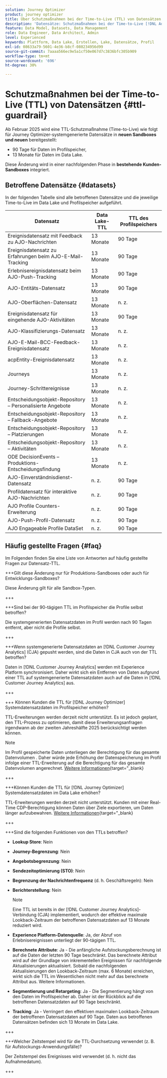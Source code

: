 ```yaml
---
solution: Journey Optimizer
product: journey optimizer
title: Über Schutzmaßnahmen bei der Time-to-Live (TTL) von Datensätzen
description: 'Datensätze: Schutzmaßnahmen bei der Time-to-Live [!DNL Adobe Journey Optimizer]'
feature: Data Model, Datasets, Data Management
role: Data Engineer, Data Architect, Admin
level: Experienced
keywords: Plattform, Data Lake, Erstellen, Lake, Datensätze, Profil
exl-id: 08633a79-5601-4e36-b8cf-080234956d99
source-git-commit: 7aaaa566ec9e5a1cf50e067d7c3836bfc305b909
workflow-type: tm+mt
source-wordcount: '696'
ht-degree: 30%

---
```


# Schutzmaßnahmen bei der Time-to-Live (TTL) von Datensätzen {#ttl-guardrail}

Ab Februar 2025 wird eine TTL-Schutzmaßnahme (Time-to-Live) wie folgt für Journey Optimizer-systemgenerierte Datensätze in **neuen Sandboxes und neuen** bereitgestellt:

* 90 Tage für Daten im Profilspeicher,
* 13 Monate für Daten im Data Lake.

Diese Änderung wird in einer nachfolgenden Phase in **bestehende Kunden-Sandboxes** integriert. 

## Betroffene Datensätze {#datasets}

In der folgenden Tabelle sind alle betroffenen Datensätze und die jeweilige Time-to-Live im Data Lake und Profilspeicher aufgeführt.

| Datensatz | Data Lake-TTL | TTL des Profilspeichers |
|------|-----|-----|
| Ereignisdatensatz mit Feedback zu AJO-Nachrichten | 13 Monate | 90 Tage |
| Ereignisdatensatz zu Erfahrungen beim AJO-E-Mail-Tracking | 13 Monate | 90 Tage |
| Erlebnisereignisdatensatz beim AJO-Push-Tracking | 13 Monate | 90 Tage |
| AJO-Entitäts-Datensatz | 13 Monate | 90 Tage |
| AJO-Oberflächen-Datensatz | 13 Monate | n. z. |
| Ereignisdatensatz für eingehende AJO-Aktivitäten | 13 Monate | 90 Tage |
| AJO-Klassifizierungs-Datensatz | 13 Monate | n. z. |
| AJO-E-Mail-BCC-Feedback-Ereignisdatensatz | 13 Monate | n. z. |
| acpEntity-Ereignisdatensatz | 13 Monate | n. z. |
| Journeys | 13 Monate | n. z. |
| Journey-Schrittereignisse | 13 Monate | n. z. |
| Entscheidungsobjekt-Repository – Personalisierte Angebote | 13 Monate | n. z. |
| Entscheidungsobjekt-Repository – Fallback-Angebote | 13 Monate | n. z. |
| Entscheidungsobjekt-Repository – Platzierungen | 13 Monate | n. z. |
| Entscheidungsobjekt-Repository – Aktivitäten | 13 Monate | n. z. |
| ODE DecisionEvents – Produktions-Entscheidungsfindung | 13 Monate | n. z. |
| AJO-Einverständnisdienst-Datensatz | n. z. | 90 Tage |
| Profildatensatz für interaktive AJO-Nachrichten | n. z. | 90 Tage |
| AJO Profile Counters-Erweiterung | n. z. | 90 Tage |
| AJO-Push-Profil-Datensatz | n. z. | 90 Tage |
| AJO Engageable Profile DataSet | n. z. | 90 Tage |



## Häufig gestellte Fragen {#faq}

Im Folgenden finden Sie eine Liste von Antworten auf häufig gestellte Fragen zur Datensatz-TTL.

+++Gilt diese Änderung nur für Produktions-Sandboxes oder auch für Entwicklungs-Sandboxes?

Diese Änderung gilt für alle Sandbox-Typen.

+++

+++Sind bei der 90-tägigen TTL im Profilspeicher die Profile selbst betroffen?

Die systemgenerierten Datensatzdaten im Profil werden nach 90 Tagen entfernt, aber nicht die Profile selbst.

+++

+++Wenn systemgenerierte Datensatzdaten an [!DNL Customer Journey Analytics] (CJA) gepusht werden, sind die Daten in CJA auch von der TTL betroffen?

Daten in [!DNL Customer Journey Analytics] werden mit Experience Platform synchronisiert. Daher wirkt sich ein Entfernen von Daten aufgrund einer TTL auf systemgenerierte Datensatzdaten auch auf die Daten in [!DNL Customer Journey Analytics] aus.

+++

+++ Können Kunden die TTL für [!DNL Journey Optimizer] Systemdatensatzdaten im Profilspeicher erhöhen?

TTL-Erweiterungen werden derzeit nicht unterstützt. Es ist jedoch geplant, den TTL-Prozess zu optimieren, damit diese Erweiterungsanfragen irgendwann ab der zweiten Jahreshälfte 2025 berücksichtigt werden können.

>[!NOTE]
>
>Im Profil gespeicherte Daten unterliegen der Berechtigung für das gesamte Datenvolumen . Daher würde jede Erhöhung der Datenspeicherung im Profil infolge einer TTL-Erweiterung auf die Berechtigung für das gesamte Datenvolumen angerechnet. [Weitere Informationen](https://experienceleague.adobe.com/docs/experience-platform/landing/license/total-data-volume.html){target="_blank}

+++

+++Können Kunden die TTL für [!DNL Journey Optimizer] Systemdatensatzdaten im Data Lake erhöhen?

TTL-Erweiterungen werden derzeit nicht unterstützt. Kunden mit einer Real-Time CDP-Berechtigung können Daten über Ziele exportieren, um Daten länger aufzubewahren. [Weitere Informationen](https://experienceleague.adobe.com/docs/experience-platform/destinations/ui/activate/export-datasets.html?lang=de){target="_blank}

+++

+++Sind die folgenden Funktionen von den TTLs betroffen?

* **Lookup Store**: Nein
* **Journey-Begrenzung**: Nein
* **Angebotsbegrenzung**: Nein
* **Sendezeitoptimierung (STO)**: Nein
* **Begrenzung der Nachrichtenfrequenz** (d. h. Geschäftsregeln): Nein
* **Berichterstellung**: Nein

  >[!NOTE]
  >
  >Eine TTL ist bereits in der [!DNL Customer Journey Analytics]-Verbindung (CJA) implementiert, wodurch der effektive maximale Lookback-Zeitraum der betroffenen Datensatzdaten auf 13 Monate reduziert wird.

* **Experience Platform-Datenquelle**: Ja, der Abruf von Erlebnisereignissen unterliegt der 90-tägigen TTL.
* **Berechnete Attribute**: Ja - Die anfängliche Aufstockungsberechnung ist auf die Daten der letzten 90 Tage beschränkt. Das berechnete Attribut wird auf der Grundlage von inkrementellen Ereignissen für nachfolgende Aktualisierungen aktualisiert. Sobald die nachfolgenden Aktualisierungen den Lookback-Zeitraum (max. 6 Monate) erreichen, wirkt sich die TTL im Wesentlichen nicht mehr auf das berechnete Attribut aus. Weitere Informationen.
* **Segmentierung und Retargeting**: Ja - Die Segmentierung hängt von den Daten im Profilspeicher ab. Daher ist der Rückblick auf die betroffenen Datensatzdaten auf 90 Tage beschränkt.
* **Tracking**: Ja - Verringert den effektiven maximalen Lookback-Zeitraum der betroffenen Datensatzdaten auf 90 Tage. Daten aus betroffenen Datensätzen befinden sich 13 Monate im Data Lake.

+++

+++Welcher Zeitstempel wird für die TTL-Durchsetzung verwendet (z. B. für Aufstockungs-Anwendungsfälle)?

Der Zeitstempel des Ereignisses wird verwendet (d. h. nicht das Aufnahmedatum).

+++
